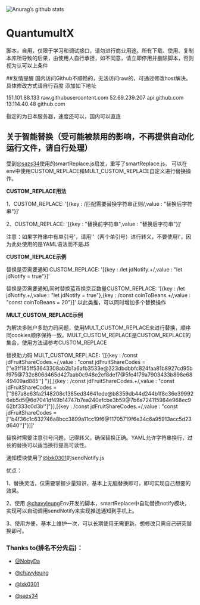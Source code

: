 ![Anurag’s github stats](https://github-readme-stats.vercel.app/api?username=yangtingxiao&show_icons=true&icon_color=CE1D2D&text_color=718096&bg_color=ffffff&hide_title=true)
# QuantumultX
脚本，自用，仅限于学习和调试接口，请勿进行商业用途。所有下载、使用、复制本库所导致的后果，由使用人自行承担，如不同意，请立即停用并删除脚本，否则视为认可以上条件

##友情提醒
国内访问Github不顺畅的，无法访问raw的，可通过修改host解决。具体修改方式请自行百度
添加如下地址

151.101.88.133 raw.githubusercontent.com
52.69.239.207 api.github.com
13.114.40.48 github.com

指定的为日本服务器，速度还可以，国内可以直连

## 关于智能替换（受可能被禁用的影响，不再提供自动化运行文件，请自行处理）

受到[@sazs34](https://github.com/sazs34/MyActions)使用的smartReplace.js启发，重写了smartReplace.js，
可以在env中使用CUSTOM_REPLACE和MULT_CUSTOM_REPLACE自定义进行替换操作。

**CUSTOM_REPLACE用法**

1、CUSTOM_REPLACE: '[{key : /匹配需要替换字符串正则/,value : "替换后字符串"}]'

2、CUSTOM_REPLACE: '[{key : "替换前字符串",value : "替换后字符串"}]'

注意：如果字符串中有单引号'，请用''（两个单引号）进行转义，不要使用\\'，因为此处使用的是YAML语法而不是JS

**CUSTOM_REPLACE示例**

替换是否需要通知 CUSTOM_REPLACE: '[{key : /let jdNotify.+/,value : "let jdNotify = true"}]'

替换是否需要通知,同时替换蓝币换京豆数量CUSTOM_REPLACE: '[{key : /let jdNotify.+/,value : "let jdNotify = true"},{key : /const coinToBeans.+/,value : "const coinToBeans = 20"}]'
以此类推，可以同时增加多个替换操作

**MULT_CUSTOM_REPLACE示例**

为解决多账户多助力码问题，使用MULT_CUSTOM_REPLACE来进行替换，顺序同cookies顺序保持一致。MULT_CUSTOM_REPLACE是CUSTOM_REPLACE的集合，使用方法请参考CUSTOM_REPLACE

替换助力码 MULT_CUSTOM_REPLACE: '[[{key : /const jdFruitShareCodes.+/,value : "const jdFruitShareCodes = [''e3ff185ff53643308ab2b1a6afb3533e@323dbdbbfc824faa81b8927cd95bf975@732c806d465d427aab0c948e2ef8de17@5fe4179a7903433b898e6849409ad885''] "}],[{key : /const jdFruitShareCodes.+/,value : "const jdFruitShareCodes = [''967a8e63fa2148208c1385ed34641ede@b8359db44d244b1f8c36e399926eb5d5@6d7041df49b14747b7ea240efcbe3b59@7b6a724115984e968ec962bf333c0d3b'']"}],[{key : /const jdFruitShareCodes.+/,value : "const jdFruitShareCodes = [''b4f36c1c632746a8bcc3899a11cc19f6@11705719f6e34c6a95913acc5d23d640'']"}]]'

替换时需要注意引号问题，记得转义，确保替换正确。YAML允许字符串换行，过长的替换可以适当换行提高可读性。

通知模块使用了[@lxk0301](https://github.com/lxk0301/jd_scripts)的sendNotify.js

优点：

1、替换灵活，仅需要掌握少量知识，基本上无脑替换即可，即可实现自己想要的效果。

2、使用 [@chavyleung](https://github.com/chavyleung)Env开发的脚本，smartReplace中自动替换notify模块，实现可以自动调用sendNotify来实现推送通知到手机上。

3、使用方便，基本上维护一次，可以长期使用无需更新。想修改只需自己研究替换即可。

### Thanks to(排名不分先后)：
* [@NobyDa](https://github.com/NobyDa)

* [@chavyleung](https://github.com/chavyleung)

* [@lxk0301](https://github.com/lxk0301/jd_scripts)

* [@sazs34](https://github.com/sazs34/MyActions)
